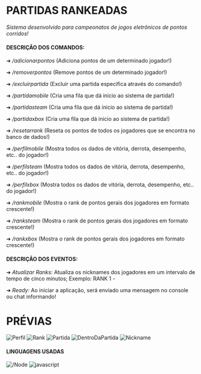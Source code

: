 
# PARTIDAS RANKEADAS
_Sistema desenvolvido para campeonatos de jogos eletrônicos de pontos corridos!_

#### DESCRIÇÃO DOS COMANDOS:

➜ _/adicionarpontos_ (Adiciona pontos de um determinado jogador!)

➜ _/removerpontos_ (Remove pontos de um determinado jogador!)

➜ _/excluirpartida_ (Excluir uma partida especifica através do comando!)

➜ _/partidamobile_ (Cria uma fila que dá inicio ao sistema de partida!)

➜ _/partidasteam_ (Cria uma fila que dá inicio ao sistema de partida!)

➜ _/partidaxbox_ (Cria uma fila que dá inicio ao sistema de partida!)

➜ _/resetarrank_ (Reseta os pontos de todos os jogadores que se encontra no banco de dados!)

➜ _/perfilmobile_ (Mostra todos os dados de vitória, derrota, desempenho, etc.. do jogador!)

➜ _/perfilsteam_ (Mostra todos os dados de vitória, derrota, desempenho, etc.. do jogador!)

➜ _/perfilxbox_ (Mostra todos os dados de vitória, derrota, desempenho, etc.. do jogador!)

➜ _/rankmobile_ (Mostra o rank de pontos gerais dos jogadores em formato crescente!)

➜ _/ranksteam_ (Mostra o rank de pontos gerais dos jogadores em formato crescente!)

➜ _/rankxbox_ (Mostra o rank de pontos gerais dos jogadores em formato crescente!)

#### DESCRIÇÃO DOS EVENTOS:

➜ _Atualizar Ranks:_ Atualiza os nicknames dos jogadores em um intervalo de tempo de cinco minutos; Exemplo: RANK 1 - <nickname>

➜ _Ready:_ Ao iniciar a aplicação, será enviado uma mensagem no console ou chat informando!


# PRÉVIAS

![Perfil](https://imgur.com/SYeJYuy.png) ![Rank](https://imgur.com/vUkgxBu.png) ![Partida](https://imgur.com/F1s4k3n.png) ![DentroDaPartida](https://imgur.com/GZhigU9.png) ![Nickname](https://imgur.com/GlEzmOM.png)

#### LINGUAGENS USADAS

![/Node](https://img.shields.io/badge/Node.js-43853D?style=for-the-badge&logo=node.js&logoColor=white) ![javascript](https://img.shields.io/badge/JavaScript-F7DF1E?style=for-the-badge&logo=javascript&logoColor=black)
